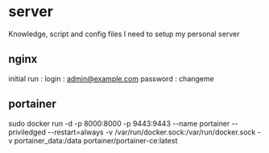 # server
Knowledge, script and config files I need to setup my personal server
## nginx
initial run :
login : admin@example.com
password : changeme

## portainer
sudo docker run -d -p 8000:8000 -p 9443:9443 --name portainer --priviledged --restart=always -v /var/run/docker.sock:/var/run/docker.sock -v portainer_data:/data portainer/portainer-ce:latest
